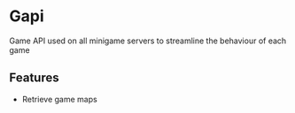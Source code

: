 # Gapi

Game API used on all minigame servers to streamline the behaviour of each game

## Features

- Retrieve game maps